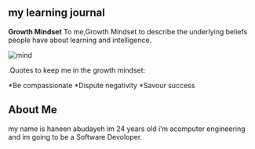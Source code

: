 ## my learning journal

**Growth Mindset**
To me,Growth Mindset to describe the underlying beliefs people have about learning and intelligence.

![mind](https://www.rafifkenawi.com/wp-content/uploads/2019/05/mindset-growth.png)

.Quotes to keep me in the growth mindset:

*Be compassionate
*Dispute negativity
*Savour success

 ## About Me
my name is haneen abudayeh im 24 years old i’m acomputer engineering and im going to be a Software Devoloper.
